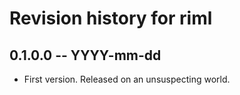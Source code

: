 # Revision history for riml

## 0.1.0.0 -- YYYY-mm-dd

* First version. Released on an unsuspecting world.

